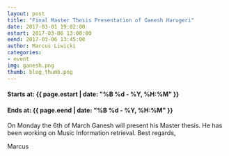 ```yaml
---
layout: post
title: "Final Master Thesis Presentation of Ganesh Harugeri"
date: 2017-03-01 19:02:00
estart: 2017-03-06 13:00:00
eend: 2017-03-06 13:45:00
author: Marcus Liwicki
categories:
- event
img: ganesh.png
thumb: blog_thumb.png
---
```


#### Starts at: {{ page.estart | date: "%B %d - %Y, %H:%M" }}

#### Ends at: {{ page.eend | date: "%B %d - %Y, %H:%M" }}

On Monday the 6th of March Ganesh will present his Master thesis. He has been working on Music Information retrieval.
Best regards,

Marcus
